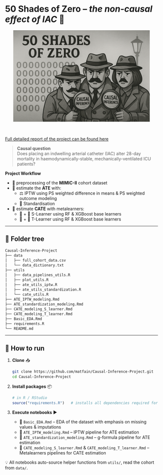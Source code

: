 # 50 Shades of Zero – *the non-causal effect of IAC* 🎯

<!-- cool cover art -->
<div align="center">
  <img src="cover_image.png" width="450" alt="50 Shades of Zero">
</div>

&nbsp;

[Full detailed report of the project can be found here](https://drive.google.com/file/d/1rK_Xf2Id_PniUfKDzwt_UysLgejQ2pzz/view?usp=sharing)

> **Causal question**  
> Does placing an indwelling arterial catheter (IAC) alter 28-day mortality in haemodynamically-stable, mechanically-ventilated ICU patients?

**Project Workflow**  
* 🧹 preprocessing of the **MIMIC-II** cohort dataset 
* 🎯 estimate the **ATE** with:  
  * ⚖️ IPTW using PS weighted difference in means & PS weighted outcome modeling  
  * 📏 Standardisation 
* 🧩 estimate **CATE** with metalearners:
  * 🌲 + 🦾 S-Learner using RF & XGBoost base learners
  * 🌲 + 🦾 T-Learner using RF & XGBoost base learners 


---

## 📂 Folder tree
```
Causal-Inference-Project
├── data
│   ├── full_cohort_data.csv
│   └── data_dictionary.txt
├── utils
│   ├── data_pipelines_utils.R
│   ├── plot_utils.R
│   ├── ate_utils_iptw.R
│   ├── ate_utils_standardization.R
│   └── cate_utils.R
├── ATE_IPTW_modeling.Rmd
├── ATE_standardization_modeling.Rmd
├── CATE_modeling_S_learner.Rmd
├── CATE_modeling_T_learner.Rmd
├── Basic_EDA.Rmd
├── requirements.R
└── README.md
```

---

## 🚀 How to run
1. **Clone** 📥
   ```bash
   git clone https://github.com/matfain/Causal-Inference-Project.git
   cd Causal-Inference-Project
   ```

2. **Install packages** 📦  
   ```r
   # in R / RStudio
   source("requirements.R")   # installs all dependencies required for the project
   ```

3. **Execute notebooks** ▶️ 
   * 📑 `Basic_EDA.Rmd` – EDA of the dataset with emphasis on missing values & imputations
   * 📑 `ATE_IPTW_modeling.Rmd` – IPTW pipeline for ATE estimation
   * 📑 `ATE_standardization_modeling.Rmd` – g-formula pipeline for ATE estimation  
   * 📑 `CATE_modeling_S_learner.Rmd` & `CATE_modeling_T_learner.Rmd` – Metalearners pipelines for CATE estimation

💡 All notebooks auto-source helper functions from `utils/`, read the cohort from `data/`.
